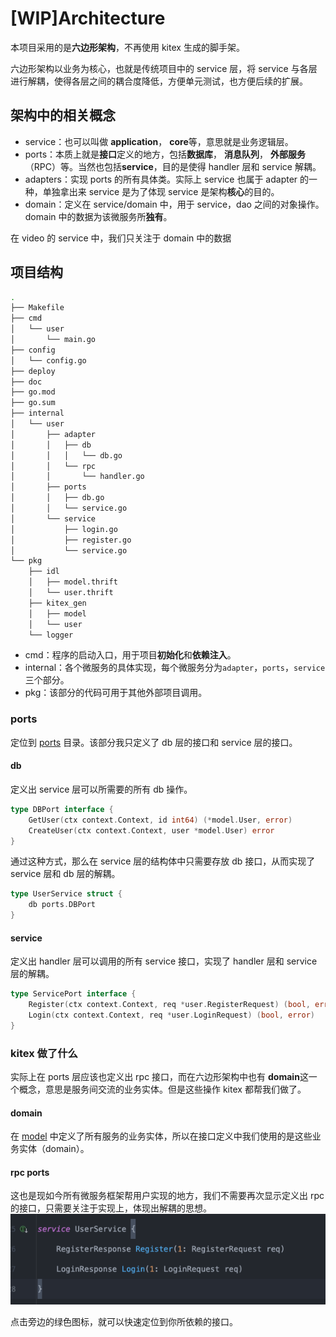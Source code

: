 # [WIP]Architecture

本项目采用的是**六边形架构**，不再使用 kitex 生成的脚手架。

六边形架构以业务为核心，也就是传统项目中的 service 层，将 service 与各层进行解耦，使得各层之间的耦合度降低，方便单元测试，也方便后续的扩展。

## 架构中的相关概念
- service：也可以叫做 **application**， **core**等，意思就是业务逻辑层。
- ports：本质上就是**接口**定义的地方，包括**数据库**， **消息队列**， **外部服务**（RPC）等。当然也包括**service**，目的是使得 handler 层和 service 解耦。
- adapters：实现 ports 的所有具体类。实际上 service 也属于 adapter 的一种，单独拿出来 service 是为了体现 service 是架构**核心**的目的。
- domain：定义在 service/domain 中，用于 service，dao 之间的对象操作。domain 中的数据为该微服务所**独有**。

在 video 的 service 中，我们只关注于 domain 中的数据
## 项目结构
```bash
.
├── Makefile
├── cmd
│   └── user
│       └── main.go
├── config
│   └── config.go
├── deploy
├── doc
├── go.mod
├── go.sum
├── internal
│   └── user
│       ├── adapter
│       │   ├── db
│       │   │   └── db.go
│       │   └── rpc
│       │       └── handler.go
│       ├── ports
│       │   ├── db.go
│       │   └── service.go
│       └── service
│           ├── login.go
│           ├── register.go
│           └── service.go
└── pkg
    ├── idl
    │   ├── model.thrift
    │   └── user.thrift
    ├── kitex_gen
    │   ├── model
    │   └── user
    └── logger
```
- cmd：程序的启动入口，用于项目**初始化**和**依赖注入**。
- internal：各个微服务的具体实现，每个微服务分为```adapter```，```ports```，```service```三个部分。
- pkg：该部分的代码可用于其他外部项目调用。


### ports
定位到 [ports](../internal/user/ports) 目录。该部分我只定义了 db 层的接口和 service 层的接口。
#### db
定义出 service 层可以所需要的所有 db 操作。
```go
type DBPort interface {
	GetUser(ctx context.Context, id int64) (*model.User, error)
	CreateUser(ctx context.Context, user *model.User) error
}
```

通过这种方式，那么在 service 层的结构体中只需要存放 db 接口，从而实现了 service 层和 db 层的解耦。

```go
type UserService struct {
	db ports.DBPort
}
```

#### service
定义出 handler 层可以调用的所有 service 接口，实现了 handler 层和 service 层的解耦。
```go
type ServicePort interface {
	Register(ctx context.Context, req *user.RegisterRequest) (bool, error)
	Login(ctx context.Context, req *user.LoginRequest) (bool, error)
}
```

### kitex 做了什么
实际上在 ports 层应该也定义出 rpc 接口，而在六边形架构中也有 **domain**这一个概念，意思是服务间交流的业务实体。但是这些操作 kitex 都帮我们做了。

#### domain
在 [model](../pkg/idl/model.thrift) 中定义了所有服务的业务实体，所以在接口定义中我们使用的是这些业务实体（domain）。
#### rpc ports
这也是现如今所有微服务框架帮用户实现的地方，我们不需要再次显示定义出 rpc 的接口，只需要关注于实现上，体现出解耦的思想。
![idl.png](img/idl.png)

点击旁边的绿色图标，就可以快速定位到你所依赖的接口。